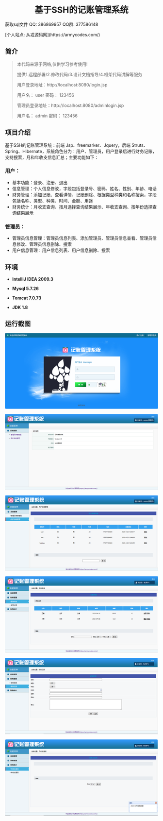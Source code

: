 <p><h1 align="center">基于SSH的记账管理系统</h1></p>

<p> 获取sql文件 QQ: 386869957 QQ群: 377586148 </p>
<p> [个人站点: 从戎源码网](https://armycodes.com/)</p>

## 简介

> 本代码来源于网络,仅供学习参考使用!
> 
> 提供1.远程部署/2.修改代码/3.设计文档指导/4.框架代码讲解等服务
>
> 用户登录地址：http://localhost:8080/login.jsp
>
> 用户名： user   密码： 123456
>
> 管理员登录地址：http://localhost:8080/adminlogin.jsp
>
> 用户名： admin   密码： 123456
>

## 项目介绍

基于SSH的记账管理系统：前端 Jsp、freemarker、Jquery，后端 Struts、Spring、Hibernate，系统角色分为：用户、管理员，用户登录后进行财务记账，支持搜索，月和年收支信息汇总；主要功能如下：

### 用户：

- 基本功能：登录、注册、退出
- 信息管理：个人信息修改，字段包括登录号、密码、姓名、性别、年龄、电话
- 财务管理：添加记账、查看详情、记账删除、根据类型种类和名称搜索，字段包括名称、类型、种类、时间、金额、用途
- 财务统计：月收支查询、按月选择查询结果展示、年收支查询、按年份选择查询结果展示

### 管理员：

- 管理员信息管理：管理员信息列表、添加管理员、管理员信息查看、管理员信息修改、管理员信息删除、搜索
- 用户信息管理：用户信息列表、用户信息删除、搜索

## 环境

- <b>IntelliJ IDEA 2009.3</b>

- <b>Mysql 5.7.26</b>

- <b>Tomcat 7.0.73</b>

- <b>JDK 1.8</b>


## 运行截图
![](screenshot/1.png)

![](screenshot/2.png)

![](screenshot/3.png)

![](screenshot/4.png)

![](screenshot/5.png)

![](screenshot/6.png)
